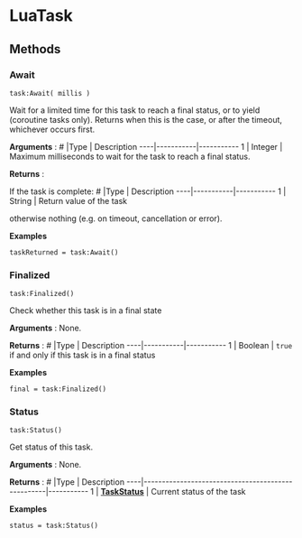 # LuaTask

## Methods

### Await
```
task:Await( millis )
```

Wait for a limited time for this task to reach a final status, or to yield (coroutine tasks only). Returns when this is the case, or after the timeout, whichever occurs first.

**Arguments** :
\#  |Type		| Description
----|-----------|-----------
1	| Integer	| Maximum milliseconds to wait for the task to reach a final status.

**Returns** :

If the task is complete:
\#  |Type		| Description
----|-----------|-----------
1	| String	| Return value of the task

otherwise nothing (e.g. on timeout, cancellation or error).

**Examples**
```
taskReturned = task:Await()
```

### Finalized
```
task:Finalized()
```

Check whether this task is in a final state

**Arguments** : None.

**Returns** :
\#  |Type		| Description
----|-----------|-----------
1	| Boolean	| `true` if and only if this task is in a final status

**Examples**
```
final = task:Finalized()
```

### Status
```
task:Status()
```

Get status of this task.

**Arguments** : None.

**Returns** :
\#  |Type												| Description
----|---------------------------------------------------|-----------
1	| [**TaskStatus**](LuaWorkerModule.md/#taskstatus)	| Current status of the task


**Examples**
```
status = task:Status()
```